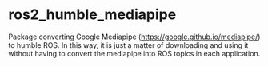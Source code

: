 # ros2_humble_mediapipe
Package converting Google Mediapipe (https://google.github.io/mediapipe/) to humble ROS. In this way, it is just a matter of downloading and using it without having to convert the mediapipe into ROS topics in each application.
